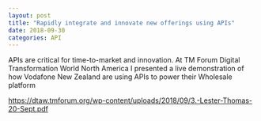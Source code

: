 ```yaml
---
layout: post
title: "Rapidly integrate and innovate new offerings using APIs"
date: 2018-09-30
categories: API
---
```

APIs are critical for time-to-market and innovation. At TM Forum Digital Transformation World North America I presented a live demonstration of how Vodafone New Zealand are using APIs to power their Wholesale platform

https://dtaw.tmforum.org/wp-content/uploads/2018/09/3.-Lester-Thomas-20-Sept.pdf
